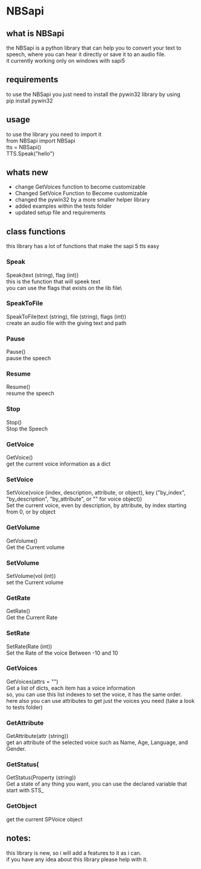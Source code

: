 # NBSapi
## what is NBSapi
the NBSapi is a python library that can help you to convert your text to speech, where you can hear it directly or save it to an audio file.\
it currently working only on windows with sapi5
## requirements
to use the NBSapi you just need to install the pywin32 library by using\
pip install pywin32
## usage
to use the library you need to import it\
	from NBSapi import NBSapi\
	tts = NBSapi()\
	TTS.Speak("hello")

## whats new
* change GetVoices function to become customizable
* Changed SetVoice Function to Become customizable
* changed the pywin32 by a more smaller helper library
* added examples within the tests folder
* updated setup file and requirements

## class functions
this library has a lot of functions that make the sapi 5 tts easy

### Speak
Speak(text (string), flag (int))\
this is the function that will speek text\
you can use the flags that exists on the lib file\

### SpeakToFile
SpeakToFile(text (string), file (string), flags (int))\
create an audio file with the giving text and path

### Pause
Pause()\
pause the speech

### Resume
Resume()\
resume the speech

### Stop
Stop()\
Stop the Speech

### GetVoice
GetVoice()\
get the current voice information as a dict

### SetVoice
SetVoice(voice (index, description, attribute, or object), key ("by_index", "by_description", "by_attribute", or "" for voice object))\
Set the current voice, even by description, by attribute, by index starting from 0, or by object


### GetVolume
GetVolume()\
Get the Current volume

### SetVolume
SetVolume(vol (int))\
set the Current volume

### GetRate
GetRate()\
Get the Current Rate

### SetRate
SetRate(Rate (int))\
Set the Rate of the voice Between -10 and 10

### GetVoices
GetVoices(attrs = "")\
Get a list of dicts, each item has a voice information\
so, you can use this list indexes to set the voice, it has the same order.\
here also you can use attributes to get just the voices you need (take a look to tests folder)

### GetAttribute
GetAttribute(attr (string))\
get an attribute of the selected voice such as Name, Age, Language, and Gender.

### GetStatus(
GetStatus(Property (string))\
Get a state of any thing you want, you can use the declared variable that start with STS_

### GetObject
get the current SPVoice object


## notes:
this library is new, so i will add a features to it as i can.\
if you have any idea about this library please help with it.